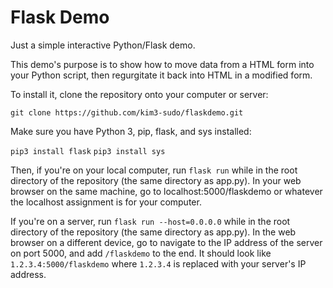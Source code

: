# Flask Demo

Just a simple interactive Python/Flask demo.

This demo's purpose is to show how to move data from a HTML form into your Python script, then regurgitate it back into HTML in a modified form.

To install it, clone the repository onto your computer or server:

`git clone https://github.com/kim3-sudo/flaskdemo.git`

Make sure you have Python 3, pip, flask, and sys installed:

`pip3 install flask`
`pip3 install sys`

Then, if you're on your local computer, run `flask run` while in the root directory of the repository (the same directory as app.py). In your web browser on the same machine, go to localhost:5000/flaskdemo or whatever the localhost assignment is for your computer.

If you're on a server, run `flask run --host=0.0.0.0` while in the root directory of the repository (the same directory as app.py). In the web browser on a different device, go to navigate to the IP address of the server on port 5000, and add `/flaskdemo` to the end. It should look like `1.2.3.4:5000/flaskdemo` where `1.2.3.4` is replaced with your server's IP address.
